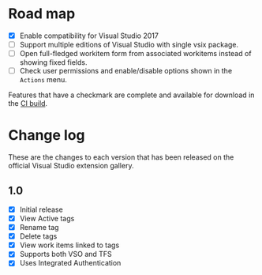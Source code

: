# Road map

- [x] Enable compatibility for Visual Studio 2017
- [ ] Support multiple editions of Visual Studio with single vsix package.
- [ ] Open full-fledged workitem form from associated workitems instead of showing fixed fields.
- [ ] Check user permissions and enable/disable options shown in the `Actions` menu.

Features that have a checkmark are complete and available for
download in the
[CI build](http://vsixgallery.com/extension/a1e38ebe-f115-4ad6-bb1a-bf1c62ff4758/).

# Change log

These are the changes to each version that has been released
on the official Visual Studio extension gallery.

## 1.0

- [x] Initial release
- [x] View Active tags
- [x] Rename tag
- [x] Delete tags
- [x] View work items linked to tags
- [x] Supports both VSO and TFS
- [x] Uses Integrated Authentication